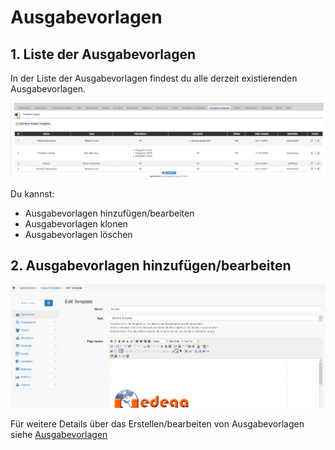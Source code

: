 # Ausgabevorlagen

## 1. Liste der Ausgabevorlagen

In der Liste der Ausgabevorlagen findest du alle derzeit existierenden Ausgabevorlagen.

![Liste der Ausgabevorlagen](../../.gitbook/assets/de_admin_outtemplates.png)

Du kannst:

* Ausgabevorlagen hinzufügen/bearbeiten
* Ausgabevorlagen klonen
* Ausgabevorlagen löschen

## 2. Ausgabevorlagen hinzufügen/bearbeiten

![Ausgabevorlagen hinzufügen/bearbeiten](../../.gitbook/assets/de_templates_out_1.png)

Für weitere Details über das Erstellen/bearbeiten von Ausgabevorlagen siehe [Ausgabevorlagen](../the-user-side/templates.md)
